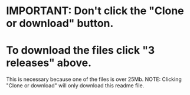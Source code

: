 # IMPORTANT: Don't click the "Clone or download" button.
# To download the files click "3 releases" above. 
This is necessary because one of the files is over 25Mb.
NOTE:  Clicking "Clone or download" will only download this readme file.
